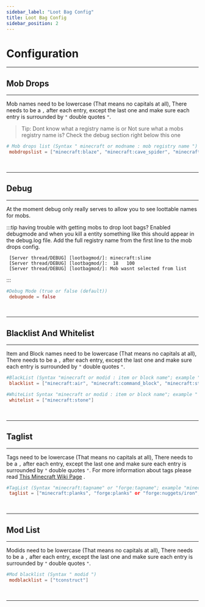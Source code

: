 ```yaml
---
sidebar_label: "Loot Bag Config"
title: Loot Bag Config
sidebar_position: 2
---
```


# Configuration
---

<h2 id="mobdrops"> Mob Drops </h2>

---


Mob names need to be lowercase (That means no capitals at all), There needs to be a `,` after each entry, except the last one and make sure each entry is surrounded by `"` double quotes `"`.

> Tip: Dont know what a registry name is or Not sure what a mobs registry name is?
Check the debug section right below this one

```toml
# Mob drops list (Syntax " minecraft or modname : mob registry name ")
 mobdropslist = ["minecraft:blaze", "minecraft:cave_spider", "minecraft:creeper", "minecraft:elder_guardian", "minecraft:enderman", "minecraft:endermite", "minecraft:evoker"]

```
<br />

---

## Debug
---

At the moment debug only really serves to allow you to see loottable names for mobs.

:::tip having trouble with getting mobs to drop loot bags?
Enabled debugmode and when you kill a entity something like this should appear in the debug.log file. Add the full registry name from the first line to the mob drops config.

```javastacktrace
 [Server thread/DEBUG] [lootbagmod/]: minecraft:slime
 [Server thread/DEBUG] [lootbagmod/]:  18   100
 [Server thread/DEBUG] [lootbagmod/]: Mob wasnt selected from list
```
:::

```toml
#Debug Mode (true or false (default))
 debugmode = false
```
<br />

---

## Blacklist And Whitelist
---

Item and Block names need to be lowercase (That means no capitals at all),
 There needs to be a `,` after each entry, except the last one and make sure each entry is surrounded by `"` double quotes `"`.

```toml
#BlackList (Syntax "minecraft or modid : item or block name"; example "minecraft:air" or "lootbagmod:lootbag")
 blacklist = ["minecraft:air", "minecraft:command_block", "minecraft:structure_block", "minecraft:knowledge_book", "minecraft:chain_command_block", "minecraft:repeating_command_block", "minecraft:barrier", "minecraft:enchanted_book", "minecraft:written_book", "minecraft:potion", "minecraft:splash_potion", "minecraft:lingering_potion", "minecraft:spawn_egg", "minecraft:structure_void", "minecraft:mob_spawner", "minecraft:bedrock"]
```

```toml
#WhiteList Syntax "minecraft or modid : item or block name"; example " minecraft:air " or  "lootbagmod:lootbag ")
 whitelist = ["minecraft:stone"]
```

 <br />

 ---

## Taglist
---

Tags need to be lowercase (That means no capitals at all),  There needs to be a `,` after each entry, except the last one and make sure each entry is surrounded by `"` double quotes `"`. For more information about tags please read [This Minecraft Wiki Page](https://minecraft.gamepedia.com/Tag) .

```toml
#TagList (Syntax "minecraft:tagname" or "forge:tagname"; example "minecraft:planks", "forge:planks")
 taglist = ["minecraft:planks", "forge:planks" or "forge:nuggets/iron", "forge:nuggets"]
```
 <br />

 ---

## Mod List
---

Modids need to be lowercase (That means no capitals at all),  There needs to be a `,` after each entry, except the last one and make sure each entry is surrounded by `"` double quotes `"`.

```toml
#Mod blacklist (Syntax " modid ")
 modblacklist = ["tconstruct"]
```
 <br />

 ---
